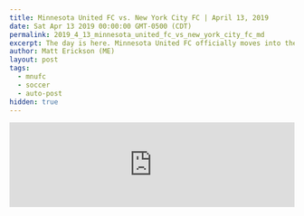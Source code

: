 ```yaml
---
title: Minnesota United FC vs. New York City FC | April 13, 2019
date: Sat Apr 13 2019 00:00:00 GMT-0500 (CDT)
permalink: 2019_4_13_minnesota_united_fc_vs_new_york_city_fc_md
excerpt: The day is here. Minnesota United FC officially moves into their new home. After picking up nine points in their five match away stretch, the Loons will enjoy being home. They welcome NYCFC at Allianz Field for Week 7 of the MLS season.
author: Matt Erickson (ME)
layout: post
tags:
  - mnufc
  - soccer
  - auto-post
hidden: true
---
```

<div class='soccer-video-wrapper'>
    <iframe class='soccer-video' width='100%' height='auto' frameborder='0' allowfullscreen src="https://www.mnufc.com/iframe-video?brightcove_id=6025980395001&brightcove_player_id=default&brightcove_account_id=5534894110001"></iframe>
  </div>